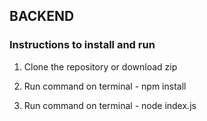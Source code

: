 ## BACKEND

### Instructions to install and run

1. Clone the repository or download zip

2. Run command on terminal - npm install

2. Run command on terminal - node index.js